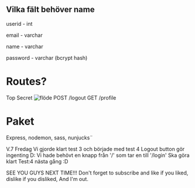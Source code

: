 ## Vilka fält behöver __name__
userid - int

email - varchar

name - varchar

password - varchar (bcrypt hash)



# Routes?

Top Secret
![flöde](instruktioner/inlog.sv.png)
POST /logout
GET /profile

# Paket
Express, nodemon, sass, nunjucks¨



V.7 Fredag
Vi gjorde klart test 3 och började med test 4
Logout button gör ingenting D:
Vi hade behövt en knapp från '/' som tar en till '/login'
Ska göra klart Test:4 nästa gång :D

SEE YOU GUYS NEXT TIME!!! Don't forget to subscribe and like if you liked, dislike if you disliked, And I'm out.